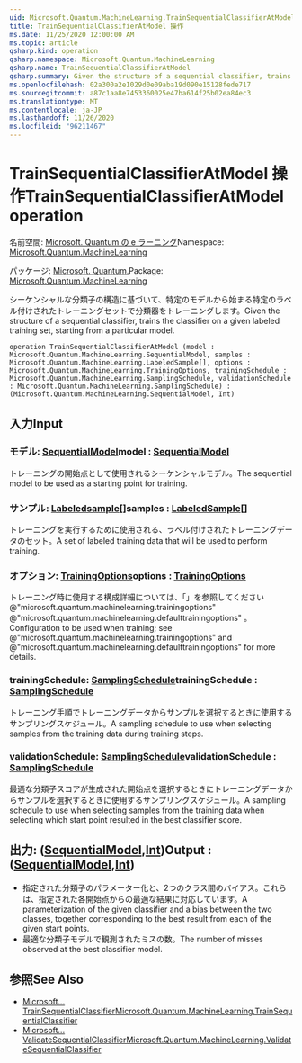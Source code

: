 ```yaml
---
uid: Microsoft.Quantum.MachineLearning.TrainSequentialClassifierAtModel
title: TrainSequentialClassifierAtModel 操作
ms.date: 11/25/2020 12:00:00 AM
ms.topic: article
qsharp.kind: operation
qsharp.namespace: Microsoft.Quantum.MachineLearning
qsharp.name: TrainSequentialClassifierAtModel
qsharp.summary: Given the structure of a sequential classifier, trains the classifier on a given labeled training set, starting from a particular model.
ms.openlocfilehash: 02a300a2e1029d0e09aba19d090e15128fede717
ms.sourcegitcommit: a87c1aa8e7453360025e47ba614f25b02ea84ec3
ms.translationtype: MT
ms.contentlocale: ja-JP
ms.lasthandoff: 11/26/2020
ms.locfileid: "96211467"
---
```

# <a name="trainsequentialclassifieratmodel-operation"></a><span data-ttu-id="2753f-102">TrainSequentialClassifierAtModel 操作</span><span class="sxs-lookup"><span data-stu-id="2753f-102">TrainSequentialClassifierAtModel operation</span></span>

<span data-ttu-id="2753f-103">名前空間: [Microsoft. Quantum の e ラーニング](xref:Microsoft.Quantum.MachineLearning)</span><span class="sxs-lookup"><span data-stu-id="2753f-103">Namespace: [Microsoft.Quantum.MachineLearning](xref:Microsoft.Quantum.MachineLearning)</span></span>

<span data-ttu-id="2753f-104">パッケージ: [Microsoft. Quantum.](https://nuget.org/packages/Microsoft.Quantum.MachineLearning)</span><span class="sxs-lookup"><span data-stu-id="2753f-104">Package: [Microsoft.Quantum.MachineLearning](https://nuget.org/packages/Microsoft.Quantum.MachineLearning)</span></span>


<span data-ttu-id="2753f-105">シーケンシャルな分類子の構造に基づいて、特定のモデルから始まる特定のラベル付けされたトレーニングセットで分類器をトレーニングします。</span><span class="sxs-lookup"><span data-stu-id="2753f-105">Given the structure of a sequential classifier, trains the classifier on a given labeled training set, starting from a particular model.</span></span>

```qsharp
operation TrainSequentialClassifierAtModel (model : Microsoft.Quantum.MachineLearning.SequentialModel, samples : Microsoft.Quantum.MachineLearning.LabeledSample[], options : Microsoft.Quantum.MachineLearning.TrainingOptions, trainingSchedule : Microsoft.Quantum.MachineLearning.SamplingSchedule, validationSchedule : Microsoft.Quantum.MachineLearning.SamplingSchedule) : (Microsoft.Quantum.MachineLearning.SequentialModel, Int)
```


## <a name="input"></a><span data-ttu-id="2753f-106">入力</span><span class="sxs-lookup"><span data-stu-id="2753f-106">Input</span></span>

### <a name="model--sequentialmodel"></a><span data-ttu-id="2753f-107">モデル: [SequentialModel](xref:Microsoft.Quantum.MachineLearning.SequentialModel)</span><span class="sxs-lookup"><span data-stu-id="2753f-107">model : [SequentialModel](xref:Microsoft.Quantum.MachineLearning.SequentialModel)</span></span>

<span data-ttu-id="2753f-108">トレーニングの開始点として使用されるシーケンシャルモデル。</span><span class="sxs-lookup"><span data-stu-id="2753f-108">The sequential model to be used as a starting point for training.</span></span>


### <a name="samples--labeledsample"></a><span data-ttu-id="2753f-109">サンプル: [Labeledsample](xref:Microsoft.Quantum.MachineLearning.LabeledSample)[]</span><span class="sxs-lookup"><span data-stu-id="2753f-109">samples : [LabeledSample](xref:Microsoft.Quantum.MachineLearning.LabeledSample)[]</span></span>

<span data-ttu-id="2753f-110">トレーニングを実行するために使用される、ラベル付けされたトレーニングデータのセット。</span><span class="sxs-lookup"><span data-stu-id="2753f-110">A set of labeled training data that will be used to perform training.</span></span>


### <a name="options--trainingoptions"></a><span data-ttu-id="2753f-111">オプション: [TrainingOptions](xref:Microsoft.Quantum.MachineLearning.TrainingOptions)</span><span class="sxs-lookup"><span data-stu-id="2753f-111">options : [TrainingOptions](xref:Microsoft.Quantum.MachineLearning.TrainingOptions)</span></span>

<span data-ttu-id="2753f-112">トレーニング時に使用する構成詳細については、「」を参照してください @"microsoft.quantum.machinelearning.trainingoptions" @"microsoft.quantum.machinelearning.defaulttrainingoptions" 。</span><span class="sxs-lookup"><span data-stu-id="2753f-112">Configuration to be used when training; see @"microsoft.quantum.machinelearning.trainingoptions" and @"microsoft.quantum.machinelearning.defaulttrainingoptions" for more details.</span></span>


### <a name="trainingschedule--samplingschedule"></a><span data-ttu-id="2753f-113">trainingSchedule: [SamplingSchedule](xref:Microsoft.Quantum.MachineLearning.SamplingSchedule)</span><span class="sxs-lookup"><span data-stu-id="2753f-113">trainingSchedule : [SamplingSchedule](xref:Microsoft.Quantum.MachineLearning.SamplingSchedule)</span></span>

<span data-ttu-id="2753f-114">トレーニング手順でトレーニングデータからサンプルを選択するときに使用するサンプリングスケジュール。</span><span class="sxs-lookup"><span data-stu-id="2753f-114">A sampling schedule to use when selecting samples from the training data during training steps.</span></span>


### <a name="validationschedule--samplingschedule"></a><span data-ttu-id="2753f-115">validationSchedule: [SamplingSchedule](xref:Microsoft.Quantum.MachineLearning.SamplingSchedule)</span><span class="sxs-lookup"><span data-stu-id="2753f-115">validationSchedule : [SamplingSchedule](xref:Microsoft.Quantum.MachineLearning.SamplingSchedule)</span></span>

<span data-ttu-id="2753f-116">最適な分類子スコアが生成された開始点を選択するときにトレーニングデータからサンプルを選択するときに使用するサンプリングスケジュール。</span><span class="sxs-lookup"><span data-stu-id="2753f-116">A sampling schedule to use when selecting samples from the training data when selecting which start point resulted in the best classifier score.</span></span>



## <a name="output--sequentialmodelint"></a><span data-ttu-id="2753f-117">出力: ([SequentialModel](xref:Microsoft.Quantum.MachineLearning.SequentialModel),[Int](xref:microsoft.quantum.lang-ref.int))</span><span class="sxs-lookup"><span data-stu-id="2753f-117">Output : ([SequentialModel](xref:Microsoft.Quantum.MachineLearning.SequentialModel),[Int](xref:microsoft.quantum.lang-ref.int))</span></span>

- <span data-ttu-id="2753f-118">指定された分類子のパラメーター化と、2つのクラス間のバイアス。これらは、指定された各開始点からの最適な結果に対応しています。</span><span class="sxs-lookup"><span data-stu-id="2753f-118">A parameterization of the given classifier and a bias between the two classes, together corresponding to the best result from each of the given start points.</span></span>
- <span data-ttu-id="2753f-119">最適な分類子モデルで観測されたミスの数。</span><span class="sxs-lookup"><span data-stu-id="2753f-119">The number of misses observed at the best classifier model.</span></span>

## <a name="see-also"></a><span data-ttu-id="2753f-120">参照</span><span class="sxs-lookup"><span data-stu-id="2753f-120">See Also</span></span>

- [<span data-ttu-id="2753f-121">Microsoft... TrainSequentialClassifier</span><span class="sxs-lookup"><span data-stu-id="2753f-121">Microsoft.Quantum.MachineLearning.TrainSequentialClassifier</span></span>](xref:Microsoft.Quantum.MachineLearning.TrainSequentialClassifier)
- [<span data-ttu-id="2753f-122">Microsoft... ValidateSequentialClassifier</span><span class="sxs-lookup"><span data-stu-id="2753f-122">Microsoft.Quantum.MachineLearning.ValidateSequentialClassifier</span></span>](xref:Microsoft.Quantum.MachineLearning.ValidateSequentialClassifier)